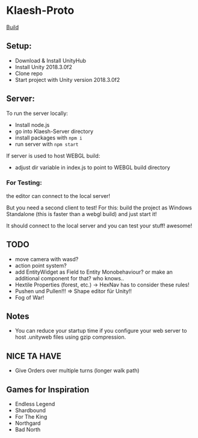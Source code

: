 # Klaesh-Proto

[Build](https://kruzifix.github.io/Klaesh-Proto-Build/)

## Setup:
- Download & Install UnityHub
- Install Unity 2018.3.0f2
- Clone repo
- Start project with Unity version 2018.3.0f2

## Server:
To run the server locally:
- Install node.js
- go into Klaesh-Server directory
- install packages with `npm i`
- run server with `npm start`

If server is used to host WEBGL build:
- adjust dir variable in index.js to point to WEBGL build directory

### For Testing:
the editor can connect to the local server!

But you need a second client to test!
For this: build the project as Windows Standalone (this is faster than a webgl build) and just start it!

It should connect to the local server and you can test your stuff! awesome!


## TODO
- move camera with wasd?
- action point system?
- add EntityWidget as Field to Entity Monobehaviour? or make an additional component for that? who knows..
- Hextile Properties (forest, etc.) -> HexNav has to consider these rules!
- Pushen und Pullen!!! => Shape editor für Unity!!
- Fog of War!

## Notes
- You can reduce your startup time if you configure your web server to host .unityweb files using gzip compression.

## NICE TA HAVE
- Give Orders over multiple turns (longer walk path)

## Games for Inspiration
- Endless Legend
- Shardbound
- For The King
- Northgard
- Bad North
